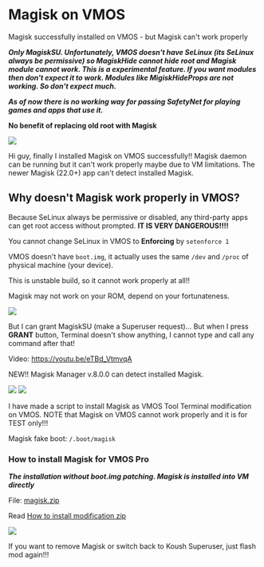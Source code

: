 # Magisk on VMOS
Magisk successfully installed on VMOS - but Magisk can't work properly

***Only MagiskSU. Unfortunately, VMOS doesn't have SeLinux (its SeLinux always be permissive) so MagiskHide cannot hide root and Magisk module cannot work. This is a experimental feature. If you want modules then don't expect it to work. Modules like MigiskHideProps are not working. So don't expect much.​***

***As of now there is no working way for passing SafetyNet for playing games and apps that use it.***

**No benefit of replacing old root with Magisk**

<img src="https://i.imgur.com/Ny1ekVY.png" />

Hi guy, finally I installed Magisk on VMOS successfully!! Magisk daemon can be running but it can't work properly maybe due to VM limitations.
The newer Magisk (22.0+) app can't detect installed Magisk. 

## Why doesn't Magisk work properly in VMOS?

Because SeLinux always be permissive or disabled, any third-party apps can get root access without prompted. **IT IS VERY DANGEROUS!!!!**

You cannot change SeLinux in VMOS to **Enforcing** by `setenforce 1`

VMOS doesn't have `boot.img`, it actually uses the same `/dev` and `/proc` of physical machine (your device).

This is unstable build, so it cannot work properly at all!!

Magisk may not work on your ROM, depend on your fortunateness.


<img src="https://i.imgur.com/ivTWRnI.jpg" />

But I can grant MagiskSU (make a Superuser request)... But when I press **GRANT** button, Terminal doesn't show anything, I cannot type and call any command after that!

Video: https://youtu.be/eTBd_VtmvqA

NEW!! Magisk Manager v.8.0.0 can detect installed Magisk.

<img src="https://i.imgur.com/YouSCHk.png" />
<img src="https://i.imgur.com/5dDQFRN.png" />

I have made a script to install Magisk as VMOS Tool Terminal modification on VMOS. NOTE that Magisk on VMOS cannot work properly and it is for TEST only!!!

Magisk fake boot: `/.boot/magisk`

### How to install Magisk for VMOS Pro

***The installation without boot.img patching. Magisk is installed into VM directly***

File: [magisk.zip](https://github.com/HuskyDG/Magisk-on-VMOS/releases)

Read [How to install modification zip](https://github.com/HuskyDG/VMOSPro_RootXposed_Terminal#how-to-install-a-module) 

<img src="https://i.imgur.com/P2hN7X5.png" />

If you want to remove Magisk or switch back to Koush Superuser, just flash mod again!!!
